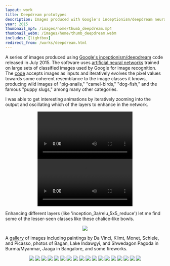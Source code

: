 ```yaml
---
layout: work
title: Deepdream prototypes
description: Images produced with Google's inceptionism/deepdream neural networks
year: 2015
thumbnail_mp4: /images/home/thumb_deepdream.mp4
thumbnail_webm: /images/home/thumb_deepdream.webm
includes: [lightbox]
redirect_from: /works/deepdream.html
---
```


A series of images produced using [Google's inceptionism/deepdream](http://googleresearch.blogspot.com/2015/06/inceptionism-going-deeper-into-neural.html) code released in July 2015. The software uses [artificial neural networks](https://en.wikipedia.org/wiki/Artificial_neural_network) trained on large sets of classified images used by Google for image recognition. The [code](https://github.com/google/deepdream) accepts images as inputs and iteratively evolves the pixel values towards some coherent resemblance to the image classes it knows, producing wild images of "pig-snails," "camel-birds," "dog-fish," and the famous "puppy slugs," among many other categories.

I was able to get interesting animations by iteratively zooming into the output and oscillating which of the layers to enhance in the network.

<center>

<p>
<video type="video/mp4" autoplay loop>
<source src="/images/deepdream/deepzoom.mp4" />
</video>					

<video type="video/mp4" autoplay loop>
<source src="/images/deepdream/deep-prototypes.mov" />
</video>					
</p>

</center>

<p>
Enhancing different layers (like 'inception_3a/relu_5x5_reduce') let me find some of the lesser-seen classes like these chalice-like bowls.
</p>

<center>
<p>
<img src="/images/deepdream/bowls.jpg">
</p>
</center>

<p>
A <a href="https://www.flickr.com/photos/genekogan/albums/72157655463879190">gallery</a> of images including paintings by Da Vinci, Klimt, Monet, Schiele, and Picasso, photos of Bagan, Lake Indawgyi, and Shwedagon Pagoda in Burma/Myanmar, Jaaga in Bangalore, and some fireworks.
</p>	

<center>
<p>
	<a href="/images/deepdream/davinci.jpg" rel="lightbox[dd]"><img src="/images/deepdream/thumb_davinci.jpg" /></a>
	<a href="/images/deepdream/monet1.jpg" rel="lightbox[dd]"><img src="/images/deepdream/thumb_monet1.jpg" /></a>
	<a href="/images/deepdream/picasso.jpg" rel="lightbox[dd]"><img src="/images/deepdream/thumb_picasso.jpg" /></a>
	<a href="/images/deepdream/schiele.jpg" rel="lightbox[dd]"><img src="/images/deepdream/thumb_schiele.jpg" /></a>
	<a href="/images/deepdream/klimt.jpg" rel="lightbox[dd]"><img src="/images/deepdream/thumb_klimt.jpg" /></a>
	<a href="/images/deepdream/ganesh1.jpg" rel="lightbox[dd]"><img src="/images/deepdream/thumb_ganesh1.jpg" /></a>
	<a href="/images/deepdream/ganesh2.jpg" rel="lightbox[dd]"><img src="/images/deepdream/thumb_ganesh2.jpg" /></a>
	<a href="/images/deepdream/cappucinno.jpg" rel="lightbox[dd]"><img src="/images/deepdream/thumb_cappucinno.jpg" /></a>
	<a href="/images/deepdream/fireworks1.jpg" rel="lightbox[dd]"><img src="/images/deepdream/thumb_fireworks1.jpg" /></a>
	<a href="/images/deepdream/fireworks2.jpg" rel="lightbox[dd]"><img src="/images/deepdream/thumb_fireworks2.jpg" /></a>
	<a href="/images/deepdream/indawgyi_sunset.jpg" rel="lightbox[dd]"><img src="/images/deepdream/thumb_indawgyi_sunset.jpg" /></a>
	<a href="/images/deepdream/indawgyi.jpg" rel="lightbox[dd]"><img src="/images/deepdream/thumb_indawgyi.jpg" /></a>
	<a href="/images/deepdream/jaaga.jpg" rel="lightbox[dd]"><img src="/images/deepdream/thumb_jaaga.jpg" /></a>
	<a href="/images/deepdream/bagan.jpg" rel="lightbox[dd]"><img src="/images/deepdream/thumb_bagan.jpg" /></a>
	<a href="/images/deepdream/shwedagon1.jpg" rel="lightbox[dd]"><img src="/images/deepdream/thumb_shwedagon1.jpg" /></a>
	<a href="/images/deepdream/shwedagon2.jpg" rel="lightbox[dd]"><img src="/images/deepdream/thumb_shwedagon2.jpg" /></a>
	<a href="/images/deepdream/mamoru.jpg" rel="lightbox[dd]"><img src="/images/deepdream/thumb_mamoru.jpg" /></a>
	<a href="/images/deepdream/rio.jpg" rel="lightbox[dd]"><img src="/images/deepdream/thumb_rio.jpg" /></a>
</p>

</center>